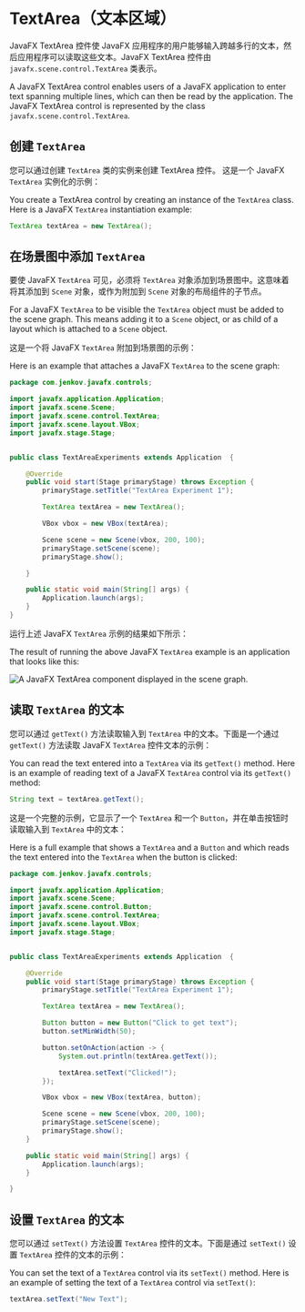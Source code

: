 # TextArea（文本区域）

JavaFX TextArea 控件使 JavaFX 应用程序的用户能够输入跨越多行的文本，然后应用程序可以读取这些文本。JavaFX TextArea 控件由 `javafx.scene.control.TextArea` 类表示。

A JavaFX TextArea control enables users of a JavaFX application to enter text spanning multiple lines, which can then be read by the application. The JavaFX TextArea control is represented by the class `javafx.scene.control.TextArea`.

## 创建 `TextArea`

您可以通过创建 `TextArea` 类的实例来创建 TextArea 控件。 这是一个 JavaFX `TextArea` 实例化的示例：

You create a TextArea control by creating an instance of the `TextArea` class. Here is a JavaFX `TextArea` instantiation example:

```java
TextArea textArea = new TextArea();
```

## 在场景图中添加 `TextArea`

要使 JavaFX `TextArea` 可见，必须将 `TextArea` 对象添加到场景图中。这意味着将其添加到 `Scene` 对象，或作为附加到 `Scene` 对象的布局组件的子节点。

For a JavaFX `TextArea` to be visible the `TextArea` object must be added to the scene graph. This means adding it to a `Scene` object, or as child of a layout which is attached to a `Scene` object.

这是一个将 JavaFX `TextArea` 附加到场景图的示例：

Here is an example that attaches a JavaFX `TextArea` to the scene graph:

```java
package com.jenkov.javafx.controls;

import javafx.application.Application;
import javafx.scene.Scene;
import javafx.scene.control.TextArea;
import javafx.scene.layout.VBox;
import javafx.stage.Stage;


public class TextAreaExperiments extends Application  {

    @Override
    public void start(Stage primaryStage) throws Exception {
        primaryStage.setTitle("TextArea Experiment 1");

        TextArea textArea = new TextArea();

        VBox vbox = new VBox(textArea);

        Scene scene = new Scene(vbox, 200, 100);
        primaryStage.setScene(scene);
        primaryStage.show();

    }

    public static void main(String[] args) {
        Application.launch(args);
    }
}
```

运行上述 JavaFX `TextArea` 示例的结果如下所示：

The result of running the above JavaFX `TextArea` example is an application that looks like this:

![A JavaFX TextArea component displayed in the scene graph.](http://tutorials.jenkov.com/images/java-javafx/javafx-textarea-1.png)

## 读取 `TextArea` 的文本

您可以通过 `getText()` 方法读取输入到 `TextArea` 中的文本。下面是一个通过 `getText()` 方法读取 JavaFX `TextArea` 控件文本的示例：

You can read the text entered into a `TextArea` via its `getText()` method. Here is an example of reading text of a JavaFX `TextArea` control via its `getText()` method:

```java
String text = textArea.getText();
```

这是一个完整的示例，它显示了一个 `TextArea` 和一个 `Button`，并在单击按钮时读取输入到 `TextArea` 中的文本：

Here is a full example that shows a `TextArea` and a `Button` and which reads the text entered into the `TextArea` when the button is clicked:

```java
package com.jenkov.javafx.controls;

import javafx.application.Application;
import javafx.scene.Scene;
import javafx.scene.control.Button;
import javafx.scene.control.TextArea;
import javafx.scene.layout.VBox;
import javafx.stage.Stage;


public class TextAreaExperiments extends Application  {

    @Override
    public void start(Stage primaryStage) throws Exception {
        primaryStage.setTitle("TextArea Experiment 1");

        TextArea textArea = new TextArea();

        Button button = new Button("Click to get text");
        button.setMinWidth(50);

        button.setOnAction(action -> {
            System.out.println(textArea.getText());

            textArea.setText("Clicked!");
        });

        VBox vbox = new VBox(textArea, button);

        Scene scene = new Scene(vbox, 200, 100);
        primaryStage.setScene(scene);
        primaryStage.show();
    }

    public static void main(String[] args) {
        Application.launch(args);
    }

}
```

## 设置 `TextArea` 的文本

您可以通过 `setText()` 方法设置 `TextArea` 控件的文本。下面是通过 `setText()` 设置 `TextArea` 控件的文本的示例：

You can set the text of a `TextArea` control via its `setText()` method. Here is an example of setting the text of a `TextArea` control via `setText()`:

```java
textArea.setText("New Text");
```
